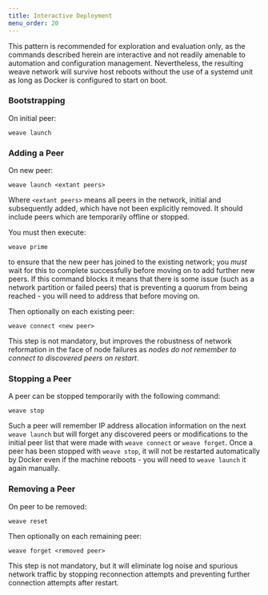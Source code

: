 ```yaml
---
title: Interactive Deployment
menu_order: 20
---
```


This pattern is recommended for exploration and evaluation only, as
the commands described herein are interactive and not readily amenable
to automation and configuration management. Nevertheless, the
resulting weave network will survive host reboots without the use of a
systemd unit as long as Docker is configured to start on boot.

### Bootstrapping

On initial peer:

    weave launch

### Adding a Peer

On new peer:

    weave launch <extant peers>

Where `<extant peers>` means all peers in the network, initial and
subsequently added, which have not been explicitly removed. It should
include peers which are temporarily offline or stopped.

You must then execute:

    weave prime

to ensure that the new peer has joined to the existing network; you
_must_ wait for this to complete successfully before moving on to add
further new peers. If this command blocks it means that there is some
issue (such as a network partition or failed peers) that is preventing
a quorum from being reached - you will need to address that before
moving on.

Then optionally on each existing peer:

    weave connect <new peer>

This step is not mandatory, but improves the robustness of network
reformation in the face of node failures as _nodes do not remember to
connect to discovered peers on restart_.

### Stopping a Peer

A peer can be stopped temporarily with the following command:

    weave stop

Such a peer will remember IP address allocation information on the
next `weave launch` but will forget any discovered peers or
modifications to the initial peer list that were made with `weave
connect` or `weave forget`. Once a peer has been stopped with `weave
stop`, it will not be restarted automatically by Docker even if the
machine reboots - you will need to `weave launch` it again manually.

### Removing a Peer

On peer to be removed:

    weave reset

Then optionally on each remaining peer:

    weave forget <removed peer>

This step is not mandatory, but it will eliminate log noise and
spurious network traffic by stopping reconnection attempts and
preventing further connection attempts after restart.
